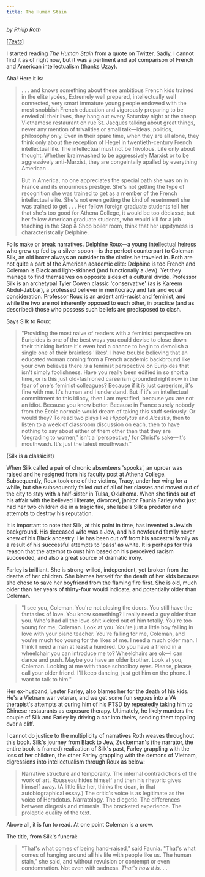 ```yaml
---
title: The Human Stain
---
```

*by Philip Roth*

[*[Texts](/texts)*]

I started reading *The Human Stain* from a quote on Twitter. Sadly, I cannot find it as of right now, but it was a pertinent and apt comparison of French and American intellectualism (thanks [Uzay](https://uzpg.me)).

Aha! Here it is:

> . . . and knows something about these ambitious French kids trained in the elite lycées, Extremely well prepared, intellectually well connected, very smart immature young people endowed with the most snobbish French education and vigorously preparing to be envied all their lives, they hang out every Saturday night at the cheap Vietnamese restaurant on rue St. Jacques talking about great things, never any mention of trivalities or small talk—ideas, politics, philosophy only. Even in their spare time, when they are all alone, they think only about the reception of Hegel in twentieth-century French intellectual life. The intellectual must not be frivolous. Life only about thought. Whether brainwashed to be aggressively Marxist or to be aggressively anti-Marxist, they are congeintally apalled by everything American . . . 
> 
>But in America, no one appreciates the special path she was on in France and its enourmous prestige. She's not getting the type of recognition she was trained to get as a member of the French intellectual elite. She's not even getting the kind of resetnment she was trained to get . . . Her fellow foreign graduate students tell her that she's too good for Athena College, it would be too déclassé, but her fellow American graduate students, who would kill for a job teaching in the Stop & Shop boiler room, think that her uppityness is characteristcally Delphine.

Foils make or break narratives. Delphine Roux—a young intellectual heiress who grew up fed by a silver spoon—is the perfect counterpart to Coleman Silk, an old boxer always an outsider to the circles he traveled in. Both are not quite a part of the American academic elite: Delphine is too French and Coleman is Black and light-skinned (and functionally a Jew). Yet they manage to find themselves on opposite sides of a cultural divide. Professor Silk is an archetypal Tyler Cowen classic 'conservative' (as is Kareem Abdul-Jabbar), a professed believer in meritocracy and fair and equal consideration. Professor Roux is an ardent anti-racist and feminist, and while the two are not inherently opposed to each other, in practice (and as described) those who possess such beliefs are predisposed to clash.

Says Silk to Roux:

> "Providing the most naive of readers with a feminist perspective on Euripides is one of the best ways you could devise to close down their thinking before it's even had a chance to begin to demolish a single one of their brainless 'likes'. I have trouble believing that an educated woman coming from a French academic backbround like your own believes there *is* a feminist perspective on Euripides that isn't simply foolishness. Have you really been edified in so short a time, or is this just old-fashioned careerism grounded right now in the fear of one's feminist colleagues? Because if it *is* just careerism, it's fine with me. It's human and I understand. But if it's an intellectual committment to this idiocy, then I am mystified, because you are not an idiot. Because you know better. Because in France surely nobody from the École normale would dream of taking this stuff seriously. Or would they? To read two plays like *Hippolytus* and *Alcestis*, then to listen to a week of classroom discussion on each, then to have nothing to say about either of them other than that they are 'degrading to women,' isn't a 'perspective,' for Christ's sake—it's mouthwash. It's just the latest mouthwash."

(Silk is a classicist)

When Silk called a pair of chronic absenteers 'spooks', an uproar was raised and he resigned from his faculty post at Athena College. Subsequently, Roux took one of the victims, Tracy, under her wing for a while, but she subsequently failed out of all of her classes and moved out of the city to stay with a half-sister in Tulsa, Oklahoma. When she finds out of his affair with the believed illiterate, divorced,  janitor Faunia Farley who just had her two children die in a tragic fire, she labels Silk a predator and attempts to destroy his reputation.

It is important to note that Silk, at this point in time, has invented a Jewish background. His deceased wife was a Jew, and his newfound family never knew of his Black ancestry. He has been cut off from his ancestral family as a result of his successful attempts to 'pass' as white. It is perhaps for this reason that the attempt to oust him based on his perceived racism succeeded, and also a great source of dramatic irony.

Farley is brilliant. She is strong-willed, independent, yet broken from the deaths of her children. She blames herself for the death of her kids because she chose to save her boyfriend from the flaming fire first. She is old, much older than her years of thirty-four would indicate, and potentially older than Coleman.

> "I see you, Coleman. You're not closing the doors. You still have the fantasies of love. You know something? I really need a guy older than you. Who's had all the love-shit kicked out of him totally. You're too young for me, Coleman. Look at you. You're just a little boy falling in love with your piano teacher. You're falling for me, Coleman, and you're much too young for the likes of me. I need a much older man. I think I need a man at least a hundred. Do you have a friend in a wheelchair you can introduce me to? Wheelchairs are ok—I can dance and push. Maybe you have an older brother. Look at you, Coleman. Looking at me with those schoolboy eyes. Please, please, call your older friend. I'll keep dancing, just get him on the phone. I want to talk to him."

Her ex-husband, Lester Farley, also blames her for the death of his kids. He's a Vietnam war veteran, and we get some fun segues into a VA therapist's attempts at curing him of his PTSD by repeatedly taking him to Chinese restaurants as exposure therapy. Ultimately, he likely murders the couple of Silk and Farley by driving a car into theirs, sending them toppling over a cliff. 

I cannot do justice to the multiplicity of narratives Roth weaves throughout this book. Silk's journey from Black to Jew, Zuckerman's (the narrator, the entire book is framed) realization of Silk's past, Farley grappling with the loss of her children, the other Farley grappling with the demons of Vietnam, digressions into intellectualism through Roux as below:

> Narrative structure and temporality. The internal contradictions of the work of art. Rousseau hides himself and then his rhetoric gives himself away. (A little like her, thinks the dean, in that autobiographical essay.) The critic's voice is as legitimate as the voice of Herodotus. Narratology. The diegetic. The differences between diegesis and mimesis. The bracketed experience. The proleptic quality of the text.

Above all, it is fun to read. At one point Coleman is a crow. 

The title, from Silk's funeral:

> "That's what comes of being hand-raised," said Faunia. "That's what comes of hanging around all his life with people like us. The human stain," she said, and without revulsion or contempt or even condemnation. Not even with sadness. *That's how it is*. . .
